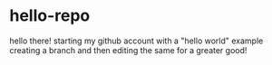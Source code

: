 # hello-repo
hello there! starting my github account with a "hello world" example
creating a branch and then editing the same for a greater good!
